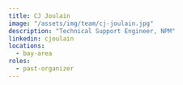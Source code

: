 ```yaml
---
title: CJ Joulain
image: "/assets/img/team/cj-joulain.jpg"
description: "Technical Support Engineer, NPM"
linkedin: cjoulain
locations:
  - bay-area
roles:
  - past-organizer
---
```

